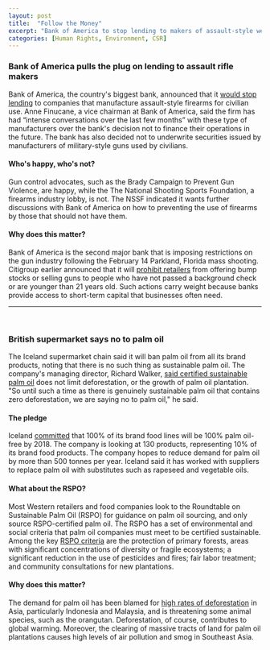 ```yaml
---
layout: post
title:  "Follow the Money"
excerpt: "Bank of America to stop lending to makers of assault-style weapons. British supermarket bans palm oil in products."
categories: [Human Rights, Environment, CSR]
---
```


### Bank of America pulls the plug on lending to assault rifle makers

Bank of America, the country's biggest bank, announced that it <a href="https://www.bloomberg.com/news/articles/2018-04-10/bofa-will-no-longer-lend-to-some-gunmakers-vice-chairman-says" target="_blank">would stop lending</a> to companies that manufacture assault-style firearms for civilian use. Anne Finucane, a vice chairman at Bank of America, said the firm has had “intense conversations over the last few months” with these type of manufacturers over the bank's decision not to finance their operations in the future. The bank has also decided not to underwrite securities issued by manufacturers of military-style guns used by civilians.

#### Who's happy, who's not?

Gun control advocates, such as the Brady Campaign to Prevent Gun Violence, are happy, while the The National Shooting Sports Foundation, a firearms industry lobby, is not.  The NSSF indicated it wants further discussions with Bank of America on how to preventing the use of firearms by those that should not have them.  

#### Why does this matter?

Bank of America is the second major bank that is imposing restrictions on the gun industry following the February 14 Parkland, Florida mass shooting. Citigroup earlier announced that it will <a href="https://www.sustainabilitymatters.info/human%20rights/environment/2018/03/22/citi.html" target="_blank">prohibit retailers</a> from offering bump stocks or selling guns to people who have not passed a background check or are younger than 21 years old. Such actions carry weight because banks provide access to short-term capital that businesses often need.

* * *
<br />

### British supermarket says no to palm oil

The Iceland supermarket chain said it will ban palm oil from all its brand products, noting that there is no such thing as sustainable palm oil. The company's managing director, Richard Walker, <a href="http://www.bbc.com/news/business-43696948" target="_blank">said certified sustainable palm oil</a> does not limit deforestation, or the growth of palm oil plantation. "So until such a time as there is genuinely sustainable palm oil that contains zero deforestation, we are saying no to palm oil," he said.

#### The pledge

Iceland <a href="https://www.theguardian.com/environment/2018/apr/10/iceland-to-be-first-uk-supermarket-to-cut-palm-oil-from-own-brand-products?CMP=fb_gu" target="_blank">committed</a> that 100% of its brand food lines will be 100% palm oil-free by 2018. The company is looking at 130 products, representing 10% of its brand food products. The company hopes to reduce demand for palm oil by more than 500 tonnes per year. Iceland said it has worked with suppliers to replace palm oil with substitutes such as rapeseed and vegetable oils.

#### What about the RSPO?

Most Western retailers and food companies look to the Roundtable on Sustainable Palm Oil (RSPO) for guidance on palm oil sourcing, and only source RSPO-certified palm oil. The RSPO has a set of environmental and social criteria that palm oil companies must meet to be certified sustainable. Among the key <a href="https://rspo.org/about/sustainable-palm-oil" target="_blank">RSPO criteria</a> are the protection of primary forests, areas with significant concentrations of diversity or fragile ecosystems; a significant reduction in the use of pesticides and fires; fair labor treatment; and community consultations for new plantations.

#### Why does this matter?

The demand for palm oil has been blamed for <a href="http://www.wri.org/blog/2017/07/drivers-deforestation-indonesia-inside-and-outside-concessions-areas" target="_blank">high rates of deforestation</a> in Asia, particularly Indonesia and Malaysia, and is threatening some animal species, such as the orangutan. Deforestation, of course, contributes to global warming. Moreover, the clearing of massive tracts of land for palm oil plantations causes high levels of air pollution and smog in Southeast Asia.

